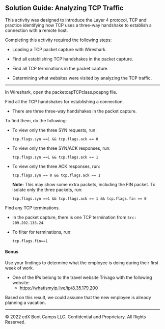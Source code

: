 ## Solution Guide: Analyzing TCP Traffic 

This activity was designed to introduce the Layer 4 protocol, TCP and practice identifying how TCP uses a three-way handshake to establish a connection with a remote host.  

Completing this activity required the following steps:

   - Loading a TCP packet capture with Wireshark.

  - Find all establishing TCP handshakes in the packet capture.

  - Find all TCP terminations in the packet capture. 

   - Determining what websites were visited by analyzing the TCP traffic.
   
---

In Wireshark, open the packetcapTCPclass.pcapng file. 

Find all the TCP handshakes for establishing a connection.
 
- There are three three-way handshakes in the packet capture. 

To find them, do the following:

- To view only the three SYN requests, run:  

  `tcp.flags.syn ==1 && tcp.flags.ack == 0`

- To view only the three SYN/ACK responses, run: 

  `tcp.flags.syn ==1 && tcp.flags.ack == 1`

- To view only the three ACK responses, run: 

  `tcp.flags.syn == 0 && tcp.flags.ack == 1`
  
  **Note**: This may show some extra packets, including the FIN packet. To isolate only the three packets, run:

  `tcp.flags.syn ==1 && tcp.flags.ack == 1 && tcp.flags.fin == 0`


Find any TCP terminations.

- In the packet capture, there is one TCP termination from `Src: 209.202.133.24`. 

- To filter for terminations, run: 

  `tcp.flags.fin==1`
  
#### Bonus  

 Use your findings to determine what the employee is doing during their first week of work.
  
 - One of the IPs belong to the travel website Trivago with the following website:
     - https://whatismyip.live/ip/8.35.179.200

Based on this result, we could assume that the new employee is already planning a vacation.

---

© 2022 edX Boot Camps LLC. Confidential and Proprietary. All Rights Reserved.
